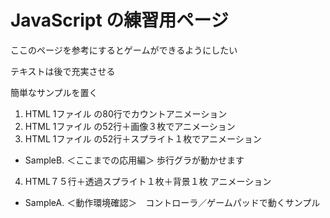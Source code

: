 
# JavaScript の練習用ページ

ここのページを参考にするとゲームができるようにしたい

テキストは後で充実させる

簡単なサンプルを置く

1. HTML 1ファイル の80行でカウントアニメーション
2. HTML 1ファイル の52行＋画像３枚でアニメーション
3. HTML 1ファイル の52行＋スプライト１枚でアニメーション

- SampleB. ＜ここまでの応用編＞ 歩行グラが動かせます

4. HTML７５行＋透過スプライト１枚＋背景１枚 アニメーション

- SampleA. ＜動作環境確認＞　コントローラ／ゲームパッドで動くサンプル
